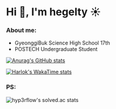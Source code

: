 # Hi 👋, I'm hegelty ☀️

### About me:
* GyeonggiBuk Science High School 17th
* POSTECH Undergraduate Student

[![Anurag's GitHub stats](https://github-readme-stats.vercel.app/api?username=hegelty&show_icons=true&theme=dark)](https://github.com/anuraghazra/github-readme-stats)

[![Harlok's WakaTime stats](https://github-readme-stats.vercel.app/api/wakatime?username=hegelty&api_domain=wakapi.hegelty.me&bg_color=1A202C&title_color=2F855A&icon_color=2F855A&text_color=ffffff&custom_title=Wakapi%20Week%20Stats&layout=compact)](https://github.com/anuraghazra/github-readme-stats)

### PS:
![hyp3rflow's solved.ac stats](https://github-readme-solvedac.hyp3rflow.vercel.app/api/?handle=skxodid0305)
